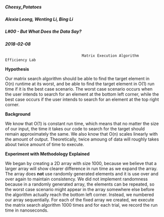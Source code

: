 ##### Cheesy_Potatoes
##### Alexia Leong, Wenting Li, Bing Li
##### L#00 - But What Does the Data Say?
##### 2018-02-08

                                       Matrix Execution Algorithm Efficiency Lab
**Hypothesis**

Our matrix search algorithm should be able to find the target element in O(n) runtime at its worst, and be able to find the target element in O(1) run time if it is the best case scenario. The worst case scenario occurs when the user intends to search for an element at the bottom left corner, while the best case occurs if the user intends to search for an element at the top right corner.

**Background**

We know that O(1) is constant run time, which means that no matter the size of our input, the time it takes our code to search for the target should remain approximately the same. We also know that O(n) scales linearly with the amount of output. Theoretically, twice amoung of data will roughly takes about twice amount of time to execute. 

**Experiment with Methodology Explained**

We began by creating a 2D array with size 1000, because we believe that a larger array will show clearer difference in run time as we expand the array. The array does **not** use randomly generated elements and it is use over and over again to maintain consistency. We did not implement randomness because in a randomly generated array, the elements can be repeated, so the worst case scenario might appear in the array somewhere else before the algorithm actually reach the bottom left corner. Instead, we numbered our array sequentially. For each of the fixed array we created, we execute the matrix search algorithm 1000 times and for each trial, we record the run time in nanoseconds. 
